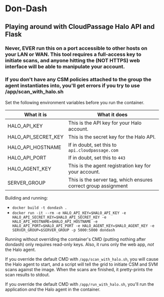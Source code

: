 # Don-Dash

## Playing around with CloudPassage Halo API and Flask

### Never, EVER run this on a port accessible to other hosts on your LAN or WAN.  This tool requires a full-access key to initiate scans, and anyone hitting the (NOT HTTPS) web interface will be able to manipulate your account.

### If you don't have any CSM policies attached to the group the agent instantiates into, you'll get errors if you try to use /app/scan_with_halo.sh

Set the following environment variables before you run the container.

| What it is                  | What it does                                                   |
|-----------------------------|----------------------------------------------------------------|
| HALO_API_KEY                | This is the API key for your Halo account.                     |
| HALO_API_SECRET_KEY         | This is the secret key for the Halo API.                       |
| HALO_API_HOSTNAME           | If in doubt, set this to ```api.cloudpassage.com```            |
| HALO_API_PORT               | If in doubt, set this to ```443```                             |
| HALO_AGENT_KEY              | This is the agent registration key for your account.           |
| SERVER_GROUP                | This is the server tag, which ensures correct group assignment |


Building and running:

* `docker build -t dondash .`
* `docker run -it --rm -e HALO_API_KEY=$HALO_API_KEY -e HALO_API_SECRET_KEY=$HALO_API_SECRET_KEY -e HALO_API_HOSTNAME=$HALO_API_HOSTNAME -e HALO_API_PORT=$HALO_API_PORT -e HALO_AGENT_KEY=$HALO_AGENT_KEY -e SERVER_GROUP=$SERVER_GROUP -p 5000:5000 dondash`

Running without overriding the container's CMD (putting nothing after dondash) only requires read-only keys.  Also, it runs only the web app, *not* the Halo agent.

If you override the default CMD with `/app/scan_with_halo.sh`, you will cause the Halo agent to start, and a script will tell the grid to initiate CSM and SVM scans against the image.  When the scans are finished, it pretty-prints the scan results to stdout.

If you override the default CMD with `/app/run_with_halo.sh`, you'll run the application *and* the Halo agent in the container.
